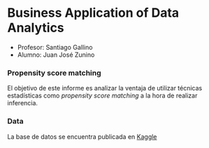 # Business Application of Data Analytics
- Profesor: Santiago Gallino
- Alumno: Juan José Zunino

### Propensity score matching

El objetivo de este informe es analizar la ventaja de utilizar técnicas estadísticas como _propensity score matching_ a la hora de realizar inferencia.

### Data

La base de datos se encuentra publicada en [Kaggle](https://www.kaggle.com/ninzaami/loan-predication)

